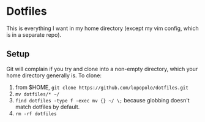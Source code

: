 Dotfiles
========

This is everything I want in my home directory (except my vim config, which
is in a separate repo).

Setup
-----
Git will complain if you try and clone into a non-empty directory, which
your home directory generally is. To clone:

1.  from $HOME, `git clone https://github.com/lopopolo/dotfiles.git`
2.  `mv dotfiles/* ~/`
3.  `find dotfiles -type f -exec mv {} ~/ \;` because globbing doesn't
match dotfiles by default.
4.  `rm -rf dotfiles`
